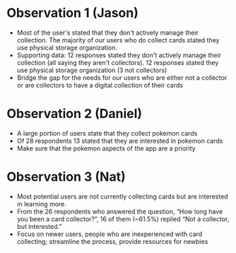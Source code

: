 # Observation 1 (Jason)
- Most of the user's stated that they don't actively manage their collection. The majority of our users who do collect cards stated they use physical storage organization.
- Supporting data: 12 responses stated they don't actively manage their collection (all saying they aren't collectors). 12 responses stated they use physical storage organization (3 not collectors)
- Bridge the gap for the needs for our users who are either not a collector or are collectors to have a digital collection of their cards

# Observation 2 (Daniel)
- A large portion of users state that they collect pokemon cards
- Of 28 respondents 13  stated that they are interested in pokemon cards
- Make sure that the pokemon aspects of the app are a priority 

# Observation 3 (Nat)
- Most potential users are not currently collecting cards but are interested in learning more.
- From the 26 respondents who answered the question, “How long have you been a card collector?”, 16 of them (~61.5%) replied “Not a collector, but interested.”
- Focus on newer users, people who are inexperienced with card collecting; streamline the process, provide resources for newbies
